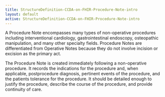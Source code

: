 ```yaml
---
title: StructureDefinition-CCDA-on-FHIR-Procedure-Note-intro
layout: default
active: StructureDefinition-CCDA-on-FHIR-Procedure-Note-intro
---
```


A Procedure Note encompasses many types of non-operative procedures including interventional cardiology, gastrointestinal endoscopy, osteopathic manipulation, and many other specialty fields. Procedure Notes are differentiated from Operative Notes because they do not involve incision or excision as the primary act.

The Procedure Note is created immediately following a non-operative procedure. It records the indications for the procedure and, when applicable, postprocedure diagnosis, pertinent events of the procedure, and the patients tolerance for the procedure. It should be detailed enough to justify the procedure, describe the course of the procedure, and provide continuity of care.